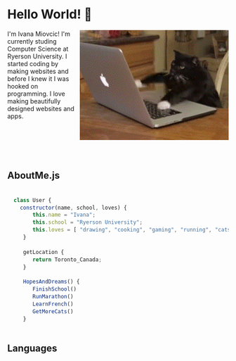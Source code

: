 # Hello World! 👋

<img src="https://github.com/IvanaMiovcic/IvanaMiovcic/blob/main/typing-cat.gif?raw=true" align="right">
I'm Ivana Miovcic! I'm currently studing Computer Science at Ryerson University. 
I started coding by making websites and before I knew it I was hooked on programming. 
I love making beautifully designed websites and apps.

<br>
<br>
<br>
<br>
<br>
<br>

<!---Reach me at: 

:sparkles: Personal Website: 
<br>
LinkedIn:-->

## AboutMe.js

```javascript
  
  class User {
    constructor(name, school, loves) {
        this.name = "Ivana";
        this.school = "Ryerson University";
        this.loves = [ "drawing", "cooking", "gaming", "running", "cats" ];
     }
     
     getLocation {
        return Toronto_Canada;
     }
     
     HopesAndDreams() {
        FinishSchool()
        RunMarathon()
        LearnFrench()
        GetMoreCats()
     }                                
  
```

## Languages 
